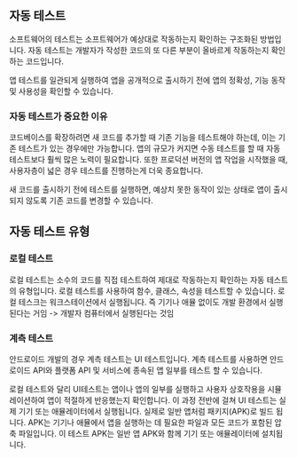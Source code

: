 ## 자동 테스트
소프트웨어의 테스트는 소프트웨어가 예상대로 작동하는지 확인하는 구조화된 방법입니다.
자동 테스트는 개발자가 작성한 코드의 또 다른 부분이 올바르게 작동하는지 확인하는 코드입니다.

앱 테스트를 일관되게 실행하여 앱을 공개적으로 출시하기 전에 앱의 정확성, 기능 동작 및 사용성을 확인할 수 있습니다.

### 자동 테스트가 중요한 이유
코드베이스를 확장하려면 새 코드를 추가할 때 기존 기능을 테스트해야 하는데, 이는 기존 테스트가 있는 경우에만 가능합니다.
앱의 규모가 커지면 수동 테스트를 할 때 자동 테스트보다 훨씩 많은 노력이 필요합니다. 
또한 프로덕션 버전의 앱 작업을 시작했을 때, 사용자층이 넓은 경우 테스트를 진행하는게 더욱 종요합니다.

새 코드를 출시하기 전에 테스트를 실행하면, 예상치 못한 동작이 있는 상태로 앱이 출시되지 않도록 기존 코드를 변경할 수 있습니다.


## 자동 테스트 유형

### 로컬 테스트
로컬 테스트는 소수의 코드를 직접 테스트하여 제대로 작동하는지 확인하는 자동 테스트의 유형입니다.
로컬 테스트를 사용하여 함수, 클래스, 속성을 테스트할 수 있습니다. 로컬 테스크는 워크스테이션에서 실행됩니다.
즉 기기나 애뮬 없이도 개발 환경에서 실행 된다는 거임 -> 개발자 컴퓨터에서 실행된다는 것임


### 계측 테스트
안드로이드 개발의 경우 계측 테스트는 UI 테스트입니다. 계측 테스트를 사용하면 안드로이드 API와 플랫폼 API 및 서비스에 종속된 앱 일부를 테스트 할 수 있습니다.

로컬 테스트와 달리 UI테스트는 앱이나 앱의 일부를 실행하고 사용자 상호작용을 시뮬레이션하여 앱이 적절하게 반응했는지 확인합니다.
이 과정 전반에 걸쳐 UI 테스트는 실제 기기 또는 애뮬레이터에서 실행됩니다.
실제로 일반 앱처럼 패키지(APK)로 빌드 됩니다. 
APK는 기기나 애뮬에서 앱을 실행하는 데 필요한 파일과 모든 코드가 포함된 압축 파일입니다.
이 테스트 APK는 일반 앱 APK와 함께 기기 또는 애뮬레이터에 설치됩니다.